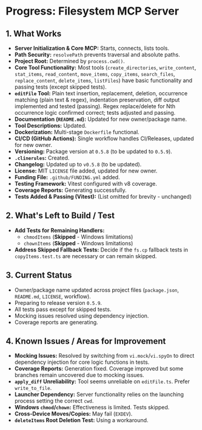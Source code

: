 <!-- Version: 4.20 | Last Updated: 2025-06-04 | Updated By: Sylph -->
# Progress: Filesystem MCP Server

## 1. What Works

- **Server Initialization & Core MCP:** Starts, connects, lists tools.
- **Path Security:** `resolvePath` prevents traversal and absolute paths.
- **Project Root:** Determined by `process.cwd()`.
- **Core Tool Functionality:** Most tools (`create_directories`, `write_content`, `stat_items`, `read_content`, `move_items`, `copy_items`, `search_files`, `replace_content`, `delete_items`, `listFiles`) have basic functionality and passing tests (except skipped tests).
- **`editFile` Tool:** Plain text insertion, replacement, deletion, occurrence matching (plain text & regex), indentation preservation, diff output implemented and tested (passing). Regex replace/delete for Nth occurrence logic confirmed correct; tests adjusted and passing.
- **Documentation (`README.md`):** Updated for new owner/package name.
- **Tool Descriptions:** Updated.
- **Dockerization:** Multi-stage `Dockerfile` functional.
- **CI/CD (GitHub Actions):** Single workflow handles CI/Releases, updated for new owner.
- **Versioning:** Package version at `0.5.8` (to be updated to `0.5.9`).
- **`.clinerules`:** Created.
- **Changelog:** Updated up to `v0.5.8` (to be updated).
- **License:** MIT `LICENSE` file added, updated for new owner.
- **Funding File:** `.github/FUNDING.yml` added.
- **Testing Framework:** Vitest configured with v8 coverage.
- **Coverage Reports:** Generating successfully.
- **Tests Added & Passing (Vitest):** (List omitted for brevity - unchanged)

## 2. What's Left to Build / Test

- **Add Tests for Remaining Handlers:**
    - `chmodItems` (**Skipped** - Windows limitations)
    - `chownItems` (**Skipped** - Windows limitations)
- **Address Skipped Fallback Tests:** Decide if the `fs.cp` fallback tests in `copyItems.test.ts` are necessary or can remain skipped.

## 3. Current Status

- Owner/package name updated across project files (`package.json`, `README.md`, `LICENSE`, workflow).
- Preparing to release version `0.5.9`.
- All tests pass except for skipped tests.
- Mocking issues resolved using dependency injection.
- Coverage reports are generating.

## 4. Known Issues / Areas for Improvement

- **Mocking Issues:** Resolved by switching from `vi.mock`/`vi.spyOn` to direct dependency injection for core logic functions in tests.
- **Coverage Reports:** Generation fixed. Coverage improved but some branches remain uncovered due to mocking issues.
- **`apply_diff` Unreliability:** Tool seems unreliable on `editFile.ts`. Prefer `write_to_file`.
- **Launcher Dependency:** Server functionality relies on the launching process setting the correct `cwd`.
- **Windows `chmod`/`chown`:** Effectiveness is limited. Tests skipped.
- **Cross-Device Moves/Copies:** May fail (`EXDEV`).
- **`deleteItems` Root Deletion Test:** Using a workaround.
